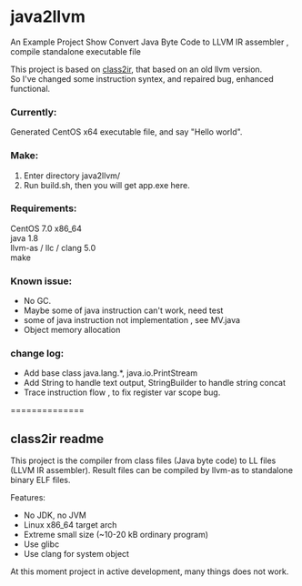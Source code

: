 
# java2llvm

An Example Project Show Convert Java Byte Code to LLVM IR assembler , compile standalone executable file   

This project is based on [class2ir](https://github.com/MParygin/class2ir), that based on an old llvm version.   
So I've changed some instruction syntex, and repaired bug, enhanced functional.   

### Currently:
Generated CentOS x64 executable file, and say "Hello world".    

### Make:
1. Enter directory java2llvm/   
2. Run build.sh, then you will get app.exe here.   

### Requirements:
 CentOS 7.0 x86_64    
 java 1.8    
 llvm-as / llc / clang  5.0    
 make    

### Known issue:
* No GC.   
* Maybe some of java instruction can't work, need test   
* some of java instruction not implementation , see MV.java    
* Object memory allocation    

### change log:
* Add base class java.lang.*, java.io.PrintStream   
* Add String to handle text output, StringBuilder to handle string concat   
* Trace instruction flow , to fix register var scope bug.   




==============
## class2ir readme

This project is the compiler from class files (Java byte code) to LL files (LLVM IR assembler).
Result files can be compiled by llvm-as to standalone binary ELF files.

Features:

* No JDK, no JVM
* Linux x86_64 target arch
* Extreme small size (~10-20 kB ordinary program)
* Use glibc
* Use clang for system object

At this moment project in active development, many things does not work.
